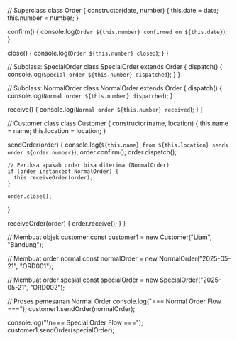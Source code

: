 // Superclass
class Order {
constructor(date, number) {
this.date = date;
this.number = number;
}

confirm() {
console.log(`Order ${this.number} confirmed on ${this.date}`);
}

close() {
console.log(`Order ${this.number} closed`);
}
}

// Subclass: SpecialOrder
class SpecialOrder extends Order {
dispatch() {
console.log(`Special order ${this.number} dispatched`);
}
}

// Subclass: NormalOrder
class NormalOrder extends Order {
dispatch() {
console.log(`Normal order ${this.number} dispatched`);
}

receive() {
console.log(`Normal order ${this.number} received`);
}
}

// Customer class
class Customer {
constructor(name, location) {
this.name = name;
this.location = location;
}

sendOrder(order) {
console.log(`${this.name} from ${this.location} sends order ${order.number}`);
order.confirm();
order.dispatch();

    // Periksa apakah order bisa diterima (NormalOrder)
    if (order instanceof NormalOrder) {
      this.receiveOrder(order);
    }

    order.close();

}

receiveOrder(order) {
order.receive();
}
}

// Membuat objek customer
const customer1 = new Customer("Liam", "Bandung");

// Membuat order normal
const normalOrder = new NormalOrder("2025-05-21", "ORD001");

// Membuat order spesial
const specialOrder = new SpecialOrder("2025-05-21", "ORD002");

// Proses pemesanan Normal Order
console.log("=== Normal Order Flow ===");
customer1.sendOrder(normalOrder);

console.log("\n=== Special Order Flow ===");
customer1.sendOrder(specialOrder);
